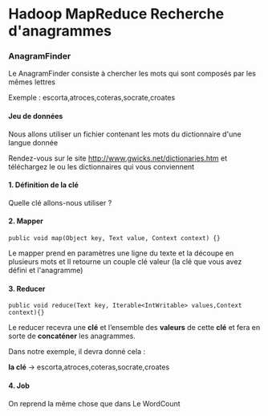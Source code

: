 # Hadoop MapReduce Recherche d'anagrammes 
### AnagramFinder 

Le AnagramFinder consiste à chercher les mots qui sont composés par les mêmes lettres

Exemple : escorta,atroces,coteras,socrate,croates


#### Jeu de données 
Nous allons utiliser un fichier contenant les mots du dictionnaire d'une langue donnée

Rendez-vous sur le site http://www.gwicks.net/dictionaries.htm et téléchargez le ou les dictionnaires qui vous conviennent

#### 1. Définition de la clé  

Quelle clé allons-nous utiliser ?

#### 2. Mapper 

`public void map(Object key, Text value, Context context) {}`

Le mapper prend en paramètres une ligne du texte et la découpe en plusieurs mots et 
Il retourne un couple clé valeur (la clé que vous avez défini et l'anagramme)


#### 3. Reducer   
  
`public void reduce(Text key, Iterable<IntWritable> values,Context context){}`

Le reducer recevra une **clé** et l’ensemble des **valeurs** de cette **clé** et fera en sorte de **concaténer** les anagrammes.

Dans notre exemple, il devra donné cela :

**la clé** -> escorta,atroces,coteras,socrate,croates

#### 4. Job

On reprend la même chose que dans Le WordCount

